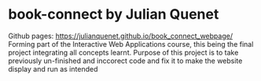 # book-connect by Julian Quenet
Github pages: https://julianquenet.github.io/book_connect_webpage/
Forming part of the Interactive Web Applications course, this being the final project integrating all concepts learnt.
Purpose of this project is to take previously un-finished and inccorect code and fix it to make the website display and run as intended
